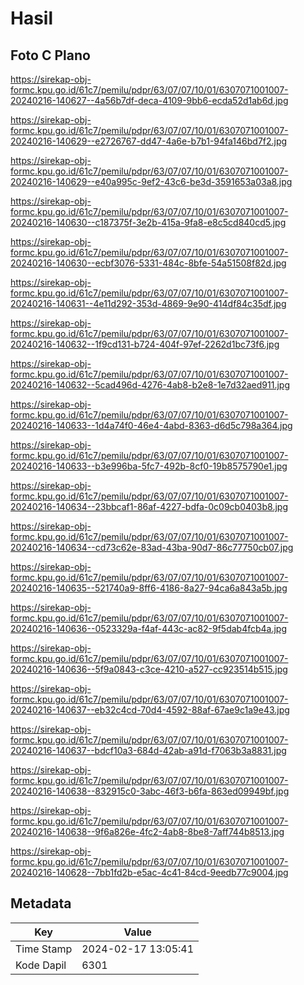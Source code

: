 # Hasil

## Foto C Plano

https://sirekap-obj-formc.kpu.go.id/61c7/pemilu/pdpr/63/07/07/10/01/6307071001007-20240216-140627--4a56b7df-deca-4109-9bb6-ecda52d1ab6d.jpg

https://sirekap-obj-formc.kpu.go.id/61c7/pemilu/pdpr/63/07/07/10/01/6307071001007-20240216-140629--e2726767-dd47-4a6e-b7b1-94fa146bd7f2.jpg

https://sirekap-obj-formc.kpu.go.id/61c7/pemilu/pdpr/63/07/07/10/01/6307071001007-20240216-140629--e40a995c-9ef2-43c6-be3d-3591653a03a8.jpg

https://sirekap-obj-formc.kpu.go.id/61c7/pemilu/pdpr/63/07/07/10/01/6307071001007-20240216-140630--c187375f-3e2b-415a-9fa8-e8c5cd840cd5.jpg

https://sirekap-obj-formc.kpu.go.id/61c7/pemilu/pdpr/63/07/07/10/01/6307071001007-20240216-140630--ecbf3076-5331-484c-8bfe-54a51508f82d.jpg

https://sirekap-obj-formc.kpu.go.id/61c7/pemilu/pdpr/63/07/07/10/01/6307071001007-20240216-140631--4e11d292-353d-4869-9e90-414df84c35df.jpg

https://sirekap-obj-formc.kpu.go.id/61c7/pemilu/pdpr/63/07/07/10/01/6307071001007-20240216-140632--1f9cd131-b724-404f-97ef-2262d1bc73f6.jpg

https://sirekap-obj-formc.kpu.go.id/61c7/pemilu/pdpr/63/07/07/10/01/6307071001007-20240216-140632--5cad496d-4276-4ab8-b2e8-1e7d32aed911.jpg

https://sirekap-obj-formc.kpu.go.id/61c7/pemilu/pdpr/63/07/07/10/01/6307071001007-20240216-140633--1d4a74f0-46e4-4abd-8363-d6d5c798a364.jpg

https://sirekap-obj-formc.kpu.go.id/61c7/pemilu/pdpr/63/07/07/10/01/6307071001007-20240216-140633--b3e996ba-5fc7-492b-8cf0-19b8575790e1.jpg

https://sirekap-obj-formc.kpu.go.id/61c7/pemilu/pdpr/63/07/07/10/01/6307071001007-20240216-140634--23bbcaf1-86af-4227-bdfa-0c09cb0403b8.jpg

https://sirekap-obj-formc.kpu.go.id/61c7/pemilu/pdpr/63/07/07/10/01/6307071001007-20240216-140634--cd73c62e-83ad-43ba-90d7-86c77750cb07.jpg

https://sirekap-obj-formc.kpu.go.id/61c7/pemilu/pdpr/63/07/07/10/01/6307071001007-20240216-140635--521740a9-8ff6-4186-8a27-94ca6a843a5b.jpg

https://sirekap-obj-formc.kpu.go.id/61c7/pemilu/pdpr/63/07/07/10/01/6307071001007-20240216-140636--0523329a-f4af-443c-ac82-9f5dab4fcb4a.jpg

https://sirekap-obj-formc.kpu.go.id/61c7/pemilu/pdpr/63/07/07/10/01/6307071001007-20240216-140636--5f9a0843-c3ce-4210-a527-cc923514b515.jpg

https://sirekap-obj-formc.kpu.go.id/61c7/pemilu/pdpr/63/07/07/10/01/6307071001007-20240216-140637--eb32c4cd-70d4-4592-88af-67ae9c1a9e43.jpg

https://sirekap-obj-formc.kpu.go.id/61c7/pemilu/pdpr/63/07/07/10/01/6307071001007-20240216-140637--bdcf10a3-684d-42ab-a91d-f7063b3a8831.jpg

https://sirekap-obj-formc.kpu.go.id/61c7/pemilu/pdpr/63/07/07/10/01/6307071001007-20240216-140638--832915c0-3abc-46f3-b6fa-863ed09949bf.jpg

https://sirekap-obj-formc.kpu.go.id/61c7/pemilu/pdpr/63/07/07/10/01/6307071001007-20240216-140638--9f6a826e-4fc2-4ab8-8be8-7aff744b8513.jpg

https://sirekap-obj-formc.kpu.go.id/61c7/pemilu/pdpr/63/07/07/10/01/6307071001007-20240216-140628--7bb1fd2b-e5ac-4c41-84cd-9eedb77c9004.jpg


## Metadata

| Key        | Value               |
| ---------- | ------------------- |
| Time Stamp | 2024-02-17 13:05:41 |
| Kode Dapil | 6301                |



